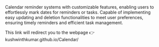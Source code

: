 Calendar reminder systems with customizable features, enabling users to effortlessly mark dates for reminders or tasks. Capable of implementing easy updating and deletion functionalities to meet user preferences, ensuring timely reminders and efficient task management.

This link will redirect you to the webpage 👉kushwinthkumar.github.io/Calendar/
